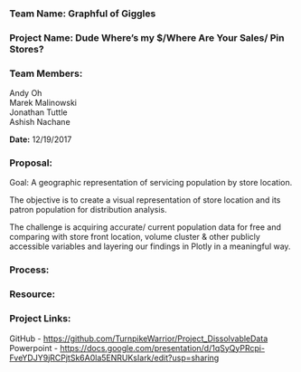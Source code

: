 ### Team Name: Graphful of Giggles

### Project Name: Dude Where’s my $/Where Are Your Sales/ Pin Stores?

### Team Members: 	
Andy Oh  
Marek Malinowski  
Jonathan Tuttle  
Ashish Nachane  

**Date:** 12/19/2017

### Proposal: 
Goal: A geographic representation of servicing population by store location.  

The objective is to create a visual representation of store location and its patron population for distribution analysis.  

The challenge is acquiring accurate/ current population data for free and comparing with store front location, volume cluster & other publicly accessible variables and layering our findings in Plotly in a meaningful way.  


### Process: 


### Resource: 


### Project Links: 
GitHub - https://github.com/TurnpikeWarrior/Project_DissolvableData  
Powerpoint - https://docs.google.com/presentation/d/1qSyQyPRcpi-FveYDJY9jRCPjtSk6A0la5ENRUKsIark/edit?usp=sharing